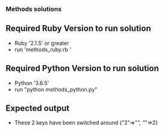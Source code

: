 ### Methods solutions

## Required Ruby Version to run solution
- Ruby '2.1.5' or greater
- run 'methods_ruby.rb '

## Required Python Version to run solution
 - Python '3.6.5'
 - run "python methods_python.py"


 ## Expected output

 - These 2 keys have been switched around {"2"=>"*", "*"=>2}